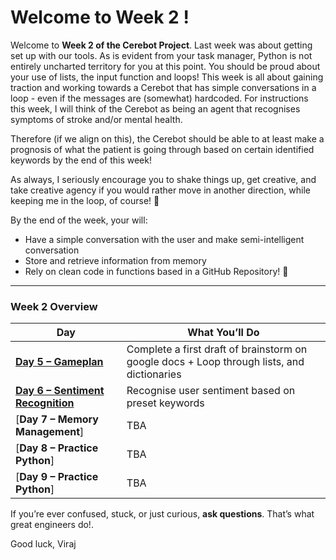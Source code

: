 # Welcome to Week 2 !

Welcome to **Week 2 of the Cerebot Project**. Last week was about getting set up with our tools. As is evident from your task manager, Python is not entirely uncharted territory for you at this point. You should be proud about your use of lists, the input function and loops! This week is all about gaining traction and working towards a Cerebot that has simple conversations in a loop - even if the messages are (somewhat) hardcoded. For instructions this week, I will think of the Cerebot as being an agent that recognises symptoms of stroke and/or mental health. 

Therefore (if we align on this), the Cerebot should be able to at least make a prognosis of what the patient is going through based on certain identified keywords by the end of this week!

As always, I seriously encourage you to shake things up, get creative, and take creative agency if you would rather move in another direction, while keeping me in the loop, of course! 🤩

By the end of the week, your will:

* Have a simple conversation with the user and make semi-intelligent conversation
* Store and retrieve information from memory
* Rely on clean code in functions based in a GitHub Repository! 🚀

---

### Week 2 Overview

| Day                                                        | What You’ll Do                                                               |
| ---------------------------------------------------------- | ---------------------------------------------------------------------------- |
| [**Day 5 – Gameplan**](./Day5.md)                          | Complete a first draft of brainstorm on google docs + Loop through lists, and dictionaries |
| [**Day 6 – Sentiment Recognition**](./Day6.md)             | Recognise user sentiment based on preset keywords |
| [**Day 7 – Memory Management**]                 | TBA     |
| [**Day 8 – Practice Python**]                 | TBA     |
| [**Day 9 – Practice Python**]                 | TBA     |

If you’re ever confused, stuck, or just curious, **ask questions**. That’s what great engineers do!.

Good luck,
Viraj
